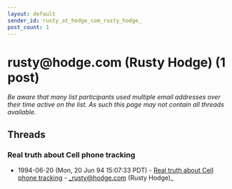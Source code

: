 ```yaml
---
layout: default
sender_id: rusty_at_hodge_com_rusty_hodge_
post_count: 1
---
```


# rusty<span>@</span>hodge.com (Rusty Hodge) (1 post)

_Be aware that many list participants used multiple email addresses over their time active on the list. As such this page may not contain all threads available._

## Threads

### Real truth about Cell phone tracking
+ 1994-06-20 (Mon, 20 Jun 94 15:07:33 PDT) - [Real truth about Cell phone tracking](/archive/1994/06/94e07f22e6115b27416fd12589e52832289f4048afbba7d62c7b599154828dce) - _rusty@hodge.com (Rusty Hodge)_

